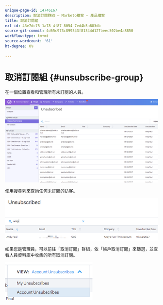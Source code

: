 ```yaml
---
unique-page-id: 14746167
description: 取消訂閱群組 — Marketo檔案 — 產品檔案
title: 取消訂閱組
exl-id: 43e7dc75-1a78-4f87-8054-7ed4b5a883db
source-git-commit: 4d65c973c899543f81344d127beec502be4a8850
workflow-type: tm+mt
source-wordcount: '61'
ht-degree: 0%

---
```


# 取消訂閱組 {#unsubscribe-group}

在一個位置查看和管理所有未訂閱的人員。

![](assets/1_c3.png)

使用搜尋列來查詢任何未訂閱的訪客。

![](assets/2_c3.png)

如果您是管理員，可以前往「取消訂閱」群組，依「帳戶取消訂閱」來篩選，並查看人員資料庫中收集的所有取消訂閱。

![](assets/3_c3.png)
